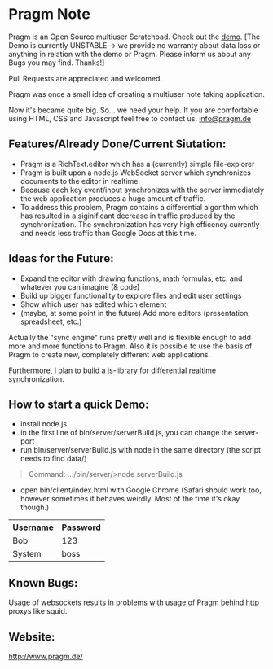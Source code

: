 Pragm Note
====
Pragm is an Open Source multiuser Scratchpad. Check out the <a href="http://demo.pragm.de/">demo</a>. 
[The Demo is currently UNSTABLE -> we provide no warranty about data loss or anything in relation with the demo or Pragm. Please inform us about any Bugs you may find. Thanks!]

Pull Requests are appreciated and welcomed.

Pragm was once a small idea of creating a multiuser note taking application. 

Now it's became quite big. So... we need your help. If you are comfortable using HTML, CSS and Javascript feel free to contact us.
info@pragm.de

## Features/Already Done/Current Siutation:

- Pragm is a RichText.editor which has a (currently) simple file-explorer
- Pragm is built upon a node.js WebSocket server which synchronizes documents to the editor in realtime
- Because each key event/input synchronizes with the server immediately the web application produces a huge amount of traffic.
- To address this problem, Pragm contains a differential algorithm which has resulted in a siginificant decrease in traffic produced by the synchronization. The synchronization has very high efficency currently and needs less traffic than Google Docs at this time.

## Ideas for the Future:

- Expand the editor with drawing functions, math formulas, etc. and whatever you can imagine (& code)
- Build up bigger functionality to explore files and edit user settings
- Show which user has edited which element
- (maybe, at some point in the future) Add more editors (presentation, spreadsheet, etc.)

Actually the "sync engine" runs pretty well and is flexible enough to add more and more functions to Pragm. Also it is possible to use the basis of Pragm to create new, completely different web applications.

Furthermore, I plan to build a js-library for differential realtime synchronization.

## How to start a quick Demo:
 - install node.js
 - in the first line of bin/server/serverBuild.js, you can change the server-port
 - run bin/server/serverBuild.js with node in the same directory (the script needs to find data/)
 > Command: .../bin/server/>node serverBuild.js
 - open bin/client/index.html with Google Chrome (Safari should work too, however sometimes it behaves weirdly. Most of the time it's okay though.)
  

<table>
  <tr>
    <th>Username</th><th>Password</th>
  </tr>
  <tr>
    <td>Bob</td><td>123</td>
  </tr>
  <tr>
    <td>System</td><td>boss</td>
  </tr>
</table>

## Known Bugs:
Usage of websockets results in problems with usage of Pragm behind http proxys like squid.

## Website:

http://www.pragm.de/
